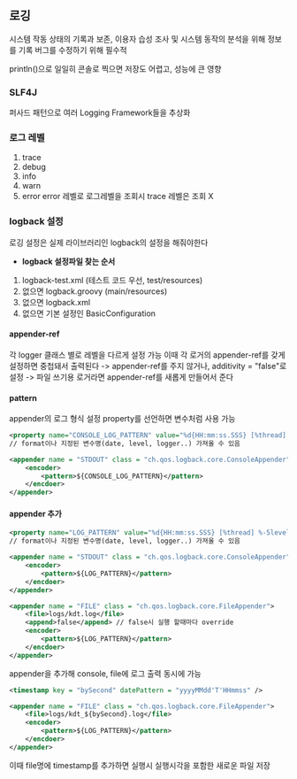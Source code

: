 ## 로깅
시스템 작동 상태의 기록과 보존, 이용자 습성 조사 및 시스템 동작의 분석을 위해 정보를 기록
버그를 수정하기 위해 필수적

println()으로 일일히 콘솔로 찍으면 저장도 어렵고, 성능에 큰 영향
### SLF4J
퍼사드 패턴으로 여러 Logging Framework들을 추상화
### 로그 레벨
1. trace
2. debug
3. info
4. warn
5. error
error 레벨로 로그레벨을 조회시 trace 레벨은 조회 X
### logback 설정
로깅 설정은 실제 라이브러리인 logback의 설정을 해줘야한다
- **logback 설정파일 찾는 순서**
1. logback-test.xml (테스트 코드 우선, test/resources)
2. 없으면 logback.groovy (main/resources)
3. 없으면 logback.xml
4. 없으면 기본 설정인 BasicConfiguration
#### appender-ref
각 logger 클래스 별로 레벨을 다르게 설정 가능
이때 각 로거의 appender-ref를 갖게 설정하면 중첩돼서 출력된다
-> appender-ref를 주지 않거나, additivity = "false"로 설정
-> 파일 쓰기용 로거라면 appender-ref를 새롭게 만들어서 준다
#### pattern
appender의 로그 형식 설정
property를 선언하면 변수처럼 사용 가능
```xml
<property name="CONSOLE_LOG_PATTERN" value="%d{HH:mm:ss.SSS} [%thread] %-5level %logger{36} - %msg%n"/> 
// format이나 지정된 변수명(date, level, logger..) 가져올 수 있음

<appender name = "STDOUT" class = "ch.qos.logback.core.ConsoleAppender">
	<encoder>
		<pattern>${CONSOLE_LOG_PATTERN}</pattern>
	</encdoer>
</appender>
```
#### appender 추가
```xml
<property name="LOG_PATTERN" value="%d{HH:mm:ss.SSS} [%thread] %-5level %logger{36} - %msg%n"/> 
// format이나 지정된 변수명(date, level, logger..) 가져올 수 있음

<appender name = "STDOUT" class = "ch.qos.logback.core.ConsoleAppender">
	<encoder>
		<pattern>${LOG_PATTERN}</pattern>
	</encdoer>
</appender>

<appender name = "FILE" class = "ch.qos.logback.core.FileAppender">
	<file>logs/kdt.log</file>
	<append>false</append> // false시 실행 할때마다 override
	<encoder>
		<pattern>${LOG_PATTERN}</pattern>
	</encdoer>
</appender>
```
appender을 추가해 console, file에 로그 출력 동시에 가능
```xml
<timestamp key = "bySecond" datePattern = "yyyyMMdd'T'HHmmss" />

<appender name = "FILE" class = "ch.qos.logback.core.FileAppender">
	<file>logs/kdt_${bySecond}.log</file>
	<encoder>
		<pattern>${LOG_PATTERN}</pattern>
	</encdoer>
</appender>

```
이때 file명에 timestamp를 추가하면 실행시 실행시각을 포함한 새로운 파일 저장